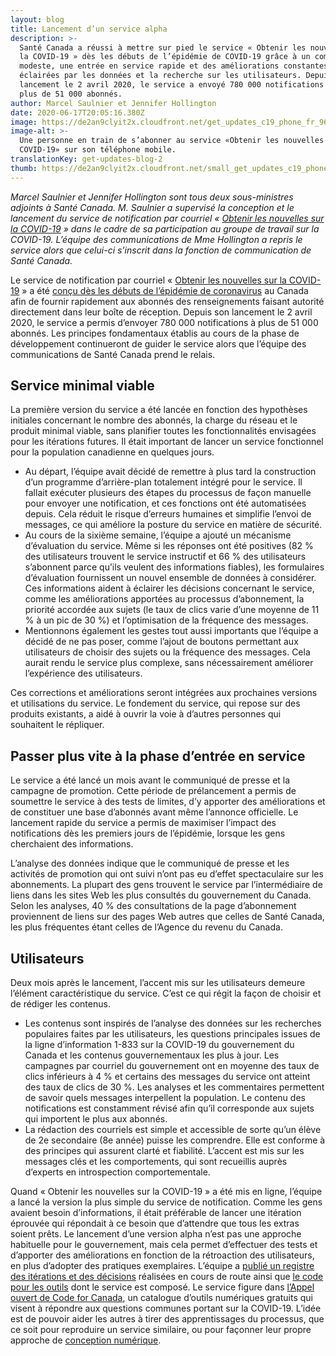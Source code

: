 ```yaml
---
layout: blog
title: Lancement d’un service alpha
description: >-
  Santé Canada a réussi à mettre sur pied le service « Obtenir les nouvelles sur
  la COVID-19 » dès les débuts de l’épidémie de COVID-19 grâce à un commencement
  modeste, une entrée en service rapide et des améliorations constantes
  éclairées par les données et la recherche sur les utilisateurs. Depuis son
  lancement le 2 avril 2020, le service a envoyé 780 000 notifications à un peu
  plus de 51 000 abonnés.
author: Marcel Saulnier et Jennifer Hollington
date: 2020-06-17T20:05:16.380Z
image: https://de2an9clyit2x.cloudfront.net/get_updates_c19_phone_fr_963f308dbc.jpg
image-alt: >-
  Une personne en train de s’abonner au service «Obtenir les nouvelles sur la
  COVID-19» sur son téléphone mobile.
translationKey: get-updates-blog-2
thumb: https://de2an9clyit2x.cloudfront.net/small_get_updates_c19_phone_fr_963f308dbc.jpg
---
```

*Marcel Saulnier et Jennifer Hollington sont tous deux sous-ministres adjoints à Santé Canada. M. Saulnier a supervisé la conception et le lancement du service de notification par courriel « [Obtenir les nouvelles sur la COVID-19](https://www.canada.ca/covid19nouvelles) » dans le cadre de sa participation au groupe de travail sur la COVID-19. L’équipe des communications de Mme Hollington a repris le service alors que celui-ci s’inscrit dans la fonction de communication de Santé Canada.*

Le service de notification par courriel « [Obtenir les nouvelles sur la COVID-19](https://www.canada.ca/covid19nouvelles) » a été [conçu dès les débuts de l’épidémie de coronavirus](https://numerique.canada.ca/2020/05/13/obtenir-les-nouvelles-sur-la-covid-19-service-de-notification-par-courriel) au Canada afin de fournir rapidement aux abonnés des renseignements faisant autorité directement dans leur boîte de réception. Depuis son lancement le 2 avril 2020, le service a permis d’envoyer 780 000 notifications à plus de 51 000 abonnés. Les principes fondamentaux établis au cours de la phase de développement continueront de guider le service alors que l’équipe des communications de Santé Canada prend le relais.

## Service minimal viable

La première version du service a été lancée en fonction des hypothèses initiales concernant le nombre des abonnés, la charge du réseau et le produit minimal viable, sans planifier toutes les fonctionnalités envisagées pour les itérations futures. Il était important de lancer un service fonctionnel pour la population canadienne en quelques jours.

* Au départ, l’équipe avait décidé de remettre à plus tard la construction d’un programme d’arrière-plan totalement intégré pour le service. ll fallait exécuter plusieurs des étapes du processus de façon manuelle pour envoyer une notification, et ces fonctions ont été automatisées depuis. Cela réduit le risque d’erreurs humaines et simplifie l’envoi de messages, ce qui améliore la posture du service en matière de sécurité.
* Au cours de la sixième semaine, l’équipe a ajouté un mécanisme d’évaluation du service. Même si les réponses ont été positives (82 % des utilisateurs trouvent le service instructif et 66 % des utilisateurs s’abonnent parce qu’ils veulent des informations fiables), les formulaires d’évaluation fournissent un nouvel ensemble de données à considérer. Ces informations aident à éclairer les décisions concernant le service, comme les améliorations apportées au processus d’abonnement, la priorité accordée aux sujets (le taux de clics varie d’une moyenne de 11 % à un pic de 30 %) et l’optimisation de la fréquence des messages.
* Mentionnons également les gestes tout aussi importants que l’équipe a décidé de ne pas poser, comme l’ajout de boutons permettant aux utilisateurs de choisir des sujets ou la fréquence des messages. Cela aurait rendu le service plus complexe, sans nécessairement améliorer l’expérience des utilisateurs.

Ces corrections et améliorations seront intégrées aux prochaines versions et utilisations du service. Le fondement du service, qui repose sur des produits existants, a aidé à ouvrir la voie à d’autres personnes qui souhaitent le répliquer.

## Passer plus vite à la phase d’entrée en service

Le service a été lancé un mois avant le communiqué de presse et la campagne de promotion. Cette période de prélancement a permis de soumettre le service à des tests de limites, d’y apporter des améliorations et de constituer une base d’abonnés avant même l’annonce officielle. Le lancement rapide du service a permis de maximiser l’impact des notifications dès les premiers jours de l’épidémie, lorsque les gens cherchaient des informations.

L’analyse des données indique que le communiqué de presse et les activités de promotion qui ont suivi n’ont pas eu d’effet spectaculaire sur les abonnements. La plupart des gens trouvent le service par l’intermédiaire de liens dans les sites Web les plus consultés du gouvernement du Canada. Selon les analyses, 40 % des consultations de la page d’abonnement proviennent de liens sur des pages Web autres que celles de Santé Canada, les plus fréquentes étant celles de l’Agence du revenu du Canada.

## Utilisateurs

Deux mois après le lancement, l’accent mis sur les utilisateurs demeure l’élément caractéristique du service. C’est ce qui régit la façon de choisir et de rédiger les contenus.

* Les contenus sont inspirés de l’analyse des données sur les recherches populaires faites par les utilisateurs, les questions principales issues de la ligne d’information 1-833 sur la COVID-19 du gouvernement du Canada et les contenus gouvernementaux les plus à jour. Les campagnes par courriel du gouvernement ont en moyenne des taux de clics inférieurs à 4 % et certains des messages du service ont atteint des taux de clics de 30 %. Les analyses et les commentaires permettent de savoir quels messages interpellent la population. Le contenu des notifications est constamment révisé afin qu’il corresponde aux sujets qui importent le plus aux abonnés.
* La rédaction des courriels est simple et accessible de sorte qu’un élève de 2e secondaire (8e année) puisse les comprendre. Elle est conforme à des principes qui assurent clarté et fiabilité. L’accent est mis sur les messages clés et les comportements, qui sont recueillis auprès d’experts en introspection comportementale.

Quand « Obtenir les nouvelles sur la COVID-19 » a été mis en ligne, l’équipe a lancé la version la plus simple du service de notification. Comme les gens avaient besoin d’informations, il était préférable de lancer une itération éprouvée qui répondait à ce besoin que d’attendre que tous les extras soient prêts. Le lancement d’une version alpha n’est pas une approche habituelle pour le gouvernement, mais cela permet d’effectuer des tests et d’apporter des améliorations en fonction de la rétroaction des utilisateurs, en plus d’adopter des pratiques exemplaires. L’équipe a [publié un registre des itérations et des décisions](https://docs.google.com/document/d/14w6Kx_0Lcc9yEoPPFxfPZ-C1PDt-fq7kaCDQhPwo7yM/edit?usp=sharing) réalisées en cours de route ainsi que [le code pour les outils](https://obtenirlesnouvelles.github.io/) dont le service est composé. Le service figure dans [l’Appel ouvert de Code for Canada](https://opencall-appelouvert.alpha.canada.ca/fr/#/), un catalogue d’outils numériques gratuits qui visent à répondre aux questions communes portant sur la COVID-19. L’idée est de pouvoir aider les autres à tirer des apprentissages du processus, que ce soit pour reproduire un service similaire, ou pour façonner leur propre approche de [conception numérique](https://www.canada.ca/fr/gouvernement/systeme/gouvernement-numerique/normes-numeriques-gouvernement-canada.html).
